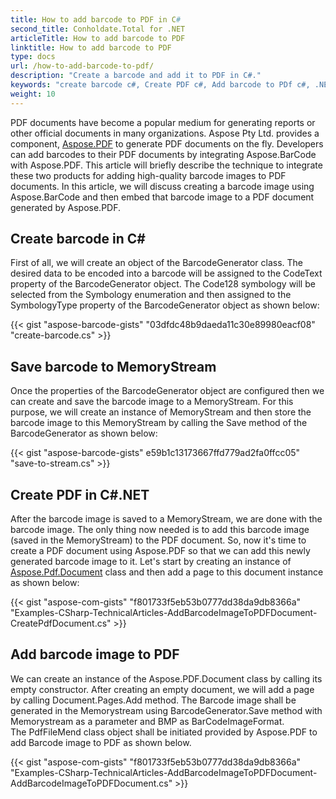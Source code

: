 ```yaml
---
title: How to add barcode to PDF in C#
second_title: Conholdate.Total for .NET
articleTitle: How to add barcode to PDF
linktitle: How to add barcode to PDF
type: docs
url: /how-to-add-barcode-to-pdf/
description: "Create a barcode and add it to PDF in C#."
keywords: "create barcode c#, Create PDF c#, Add barcode to PDf c#, .NET create barcode, .NET Create PDF, .NET Add barcode to PDf"
weight: 10
---
```


PDF documents have become a popular medium for generating reports or other official documents in many organizations. Aspose Pty Ltd. provides a component, [Aspose.PDF](https://products.aspose.com/pdf/net) to generate PDF documents on the fly. Developers can add barcodes to their PDF documents by integrating Aspose.BarCode with Aspose.PDF. This article will briefly describe the technique to integrate these two products for adding high-quality barcode images to PDF documents. In this article, we will discuss creating a barcode image using Aspose.BarCode and then embed that barcode image to a PDF document generated by Aspose.PDF.
## **Create barcode in C#**
First of all, we will create an object of the BarcodeGenerator class. The desired data to be encoded into a barcode will be assigned to the CodeText property of the BarcodeGenerator object. The Code128 symbology will be selected from the Symbology enumeration and then assigned to the SymbologyType property of the BarcodeGenerator object as shown below:

{{< gist "aspose-barcode-gists" "03dfdc48b9daeda11c30e89980eacf08" "create-barcode.cs" >}}
## **Save barcode to MemoryStream**
Once the properties of the BarcodeGenerator object are configured then we can create and save the barcode image to a MemoryStream. For this purpose, we will create an instance of MemoryStream and then store the barcode image to this MemoryStream by calling the Save method of the BarcodeGenerator as shown below:

{{< gist "aspose-barcode-gists" e59b1c13173667ffd779ad2fa0ffcc05" "save-to-stream.cs" >}}
## **Create PDF in C#.NET**
After the barcode image is saved to a MemoryStream, we are done with the barcode image. The only thing now needed is to add this barcode image (saved in the MemoryStream) to the PDF document. So, now it's time to create a PDF document using Aspose.PDF so that we can add this newly generated barcode image to it. Let's start by creating an instance of [Aspose.Pdf.Document](https://apireference.aspose.com/pdf/net/aspose.pdf/document) class and then add a page to this document instance as shown below:

{{< gist "aspose-com-gists" "f801733f5eb53b0777dd38da9db8366a" "Examples-CSharp-TechnicalArticles-AddBarcodeImageToPDFDocument-CreatePdfDocument.cs" >}}
## **Add barcode image to PDF**
We can create an instance of the Aspose.PDF.Document class by calling its empty constructor. After creating an empty document, we will add a page by calling Document.Pages.Add method. The Barcode image shall be generated in the Memorystream using BarcodeGenerator.Save method with Memorystream as a parameter and BMP as BarCodeImageFormat. The PdfFileMend class object shall be initiated provided by Aspose.PDF to add Barcode image to PDF as shown below.

{{< gist "aspose-com-gists" "f801733f5eb53b0777dd38da9db8366a" "Examples-CSharp-TechnicalArticles-AddBarcodeImageToPDFDocument-AddBarcodeImageToPDFDocument.cs" >}}